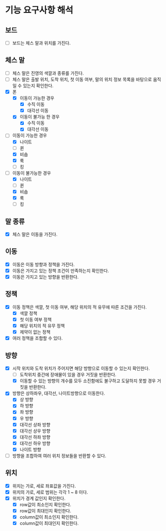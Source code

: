 # 기능 요구사항 해석

## 보드

- [ ] 보드는 체스 말과 위치를 가진다.

## 체스 말

- [ ] 체스 말은 진영의 색깔과 종류를 가진다.
- [ ] 체스 말은 출발 위치, 도착 위치, 첫 이동 여부, 말의 위치 정보 목록을 바탕으로 움직일 수 있는지 확인한다.
- [x] 폰
    - [x] 이동이 가능한 경우
        - [x] 수직 이동
        - [x] 대각선 이동
    - [x] 이동이 불가능 한 경우
        - [x] 수직 이동
        - [x] 대각선 이동
- [ ] 이동이 가능한 경우
    - [x] 나이트
    - [ ] 퀸
    - [x] 비숍
    - [x] 룩
    - [ ] 킹

- [ ] 이동이 불가능한 경우
    - [x] 나이트
    - [ ] 퀸
    - [x] 비숍
    - [x] 룩
    - [ ] 킹

## 말 종류

- [x] 체스 말은 이동을 가진다.

## 이동

- [x] 이동은 이동 방향과 정책을 가진다.
- [x] 이동은 가지고 있는 정책 조건이 만족하는지 확인한다.
- [x] 이동은 가지고 있는 방향을 반환한다.

## 정책

- [x] 이동 정책은 색깔, 첫 이동 여부, 해당 위치의 적 유무에 따른 조건을 가진다.
    - [x] 색깔 정책
    - [x] 첫 이동 여부 정책
    - [x] 해당 위치의 적 유무 정책
    - [x] 제약이 없는 정책
- [x] 여러 정책을 조합할 수 있다.

## 방향

- [x] 시작 위치와 도착 위치가 주어지면 해당 방향으로 이동할 수 있는지 확인한다.
    - [ ] 도착위치 중간에 장애물이 있을 경우 거짓을 반환한다.
    - [x] 이동할 수 있는 방향의 개수를 모두 소진함에도 불구하고 도달하지 못할 경우 거짓을 반환한다.
- [x] 방향은 상하좌우, 대각선, 나이트방향으로 이동한다.
    - [x] 상 방향
    - [x] 하 방향
    - [x] 좌 방향
    - [x] 우 방향
    - [x] 대각선 상좌 방향
    - [x] 대각선 상우 방향
    - [x] 대각선 하좌 방향
    - [x] 대각선 하우 방향
    - [x] 나이트 방향
- [ ] 방향을 조합하여 여러 위치 정보들을 반환할 수 있다.

## 위치

- [x] 위치는 가로, 세로 좌표값을 가진다.
- [x] 위치의 가로, 세로 범위는 각각 1 ~ 8 이다.
- [x] 위치가 경계 값인지 확인한다.
    - [x] row값이 최소인지 확인한다.
    - [x] row값이 최대인지 확인한다.
    - [x] column값이 최소인지 확인한다.
    - [x] column값이 최대인지 확인한다.
